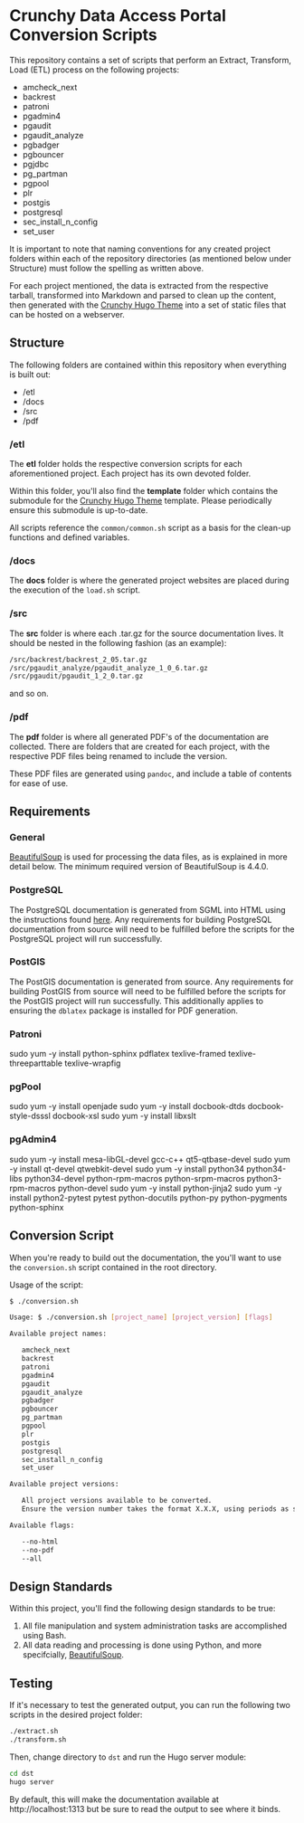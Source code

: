 # Crunchy Data Access Portal Conversion Scripts

This repository contains a set of scripts that perform an Extract, Transform, Load (ETL) process
on the following projects:

* amcheck_next
* backrest
* patroni
* pgadmin4
* pgaudit
* pgaudit_analyze
* pgbadger
* pgbouncer
* pgjdbc
* pg_partman
* pgpool
* plr
* postgis
* postgresql
* sec_install_n_config
* set_user

It is important to note that naming conventions for any created project folders within each of the
repository directories (as mentioned below under Structure) must follow the spelling as written above.

For each project mentioned, the data is extracted from the respective tarball, transformed into
Markdown and parsed to clean up the content, then generated with the
[Crunchy Hugo Theme](https://github.com/CrunchyData/crunchy-hugo-theme) into a set of static
files that can be hosted on a webserver.

## Structure

The following folders are contained within this repository when everything is built out:

* /etl
* /docs
* /src
* /pdf

### /etl

The **etl** folder holds the respective conversion scripts for each aforementioned project. Each
project has its own devoted folder.

Within this folder, you'll also find the **template** folder which contains the submodule for the
[Crunchy Hugo Theme](https://github.com/CrunchyData/crunchy-hugo-theme) template. Please periodically
ensure this submodule is up-to-date.

All scripts reference the `common/common.sh` script as a basis for the clean-up functions and defined
variables.

### /docs

The **docs** folder is where the generated project websites are placed during the execution of the
`load.sh` script.

### /src

The **src** folder is where each .tar.gz for the source documentation lives. It should be nested in
the following fashion (as an example):

```sh
/src/backrest/backrest_2_05.tar.gz
/src/pgaudit_analyze/pgaudit_analyze_1_0_6.tar.gz
/src/pgaudit/pgaudit_1_2_0.tar.gz
```

and so on.

### /pdf

The **pdf** folder is where all generated PDF's of the documentation are collected. There are folders
that are created for each project, with the respective PDF files being renamed to include the version.

These PDF files are generated using `pandoc`, and include a table of contents for ease of use.

## Requirements

### General

[BeautifulSoup](https://www.crummy.com/software/BeautifulSoup/bs4/doc/) is used for processing
the data files, as is explained in more detail below. The minimum required version of BeautifulSoup is 4.4.0.

### PostgreSQL

The PostgreSQL documentation is generated from SGML into HTML using the instructions
found [here](https://www.postgresql.org/docs/current/static/docguide.html). Any requirements for
building PostgreSQL documentation from source will need to be fulfilled before the scripts for the
PostgreSQL project will run successfully.

### PostGIS

The PostGIS documentation is generated from source. Any requirements for building PostGIS from source
will need to be fulfilled before the scripts for the PostGIS project will run successfully. This
additionally applies to ensuring the `dblatex` package is installed for PDF generation.

### Patroni

sudo yum -y install python-sphinx pdflatex texlive-framed texlive-threeparttable texlive-wrapfig

### pgPool

sudo yum -y install openjade
sudo yum -y install docbook-dtds docbook-style-dsssl docbook-xsl
sudo yum -y install libxslt

### pgAdmin4

sudo yum -y install mesa-libGL-devel gcc-c++ qt5-qtbase-devel
sudo yum -y install qt-devel qtwebkit-devel
sudo yum -y install python34 python34-libs python34-devel python-rpm-macros python-srpm-macros python3-rpm-macros python-devel
sudo yum -y install python-jinja2
sudo yum -y install python2-pytest pytest python-docutils python-py python-pygments python-sphinx

## Conversion Script

When you're ready to build out the documentation, the you'll want to use the `conversion.sh` script
contained in the root directory.

Usage of the script:

```sh
$ ./conversion.sh

Usage: $ ./conversion.sh [project_name] [project_version] [flags]

Available project names:

   amcheck_next
   backrest
   patroni
   pgadmin4
   pgaudit
   pgaudit_analyze
   pgbadger
   pgbouncer
   pg_partman
   pgpool
   plr
   postgis
   postgresql
   sec_install_n_config
   set_user

Available project versions:

   All project versions available to be converted.
   Ensure the version number takes the format X.X.X, using periods as separators.

Available flags:

   --no-html
   --no-pdf
   --all

```

## Design Standards

Within this project, you'll find the following design standards to be true:

1) All file manipulation and system administration tasks are accomplished using Bash.
2) All data reading and processing is done using Python, and more specifcially, [BeautifulSoup](https://www.crummy.com/software/BeautifulSoup/bs4/doc/).

## Testing

If it's necessary to test the generated output, you can run the following two scripts in the desired
project folder:

```sh
./extract.sh
./transform.sh
```

Then, change directory to `dst` and run the Hugo server module:

```sh
cd dst
hugo server
```

By default, this will make the documentation available at http://localhost:1313 but be sure to read
the output to see where it binds.
